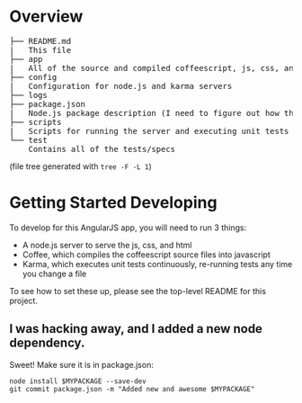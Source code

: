 # Overview

<pre>
├── README.md
|   This file
├── app
|   All of the source and compiled coffeescript, js, css, and html
├── config
|   Configuration for node.js and karma servers
├── logs
├── package.json
|   Node.js package description (I need to figure out how this is used)
├── scripts
|   Scripts for running the server and executing unit tests
└── test
    Contains all of the tests/specs
</pre>

(file tree generated with `tree -F -L 1`)

# Getting Started Developing

To develop for this AngularJS app, you will need to run 3 things:

- A node.js server to serve the js, css, and html
- Coffee, which compiles the coffeescript source files into javascript
- Karma, which executes unit tests continuously, re-running tests any time you change a file

To see how to set these up, please see the top-level README for this project.

## I was hacking away, and I added a new node dependency.

Sweet!  Make sure it is in package.json:

    node install $MYPACKAGE --save-dev
    git commit package.json -m "Added new and awesome $MYPACKAGE"
